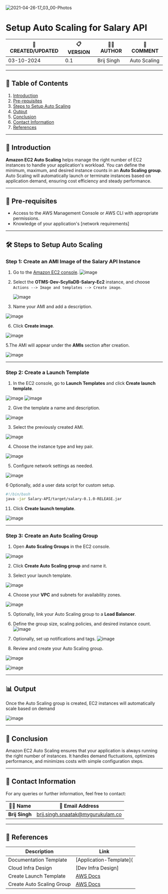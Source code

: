 ![2021-04-26-17_03_00-Photos](https://github.com/user-attachments/assets/69dc8349-aa1f-453e-96b1-925fef30915d)



# Setup Auto Scaling for Salary API



| 📅 CREATED/UPDATED | 📋 VERSION | 👨‍💻 AUTHOR | 📝 COMMENT |
|--------------------|------------|--------------|--------------------------------|
| 03-10-2024         | 0.1        | Brij Singh   | Auto Scaling              |


---

## 📑 Table of Contents

1. [Introduction](#Introduction)
2. [Pre-requisites](#Pre-requisites)
3. [Steps to Setup Auto Scaling](#Steps-to-Setup-Auto-Scaling)
4. [Output](#Output)
5. [Conclusion](#Conclusion)
6. [Contact Information](#Contact-Information)
7. [References](#References)

---

## 🌟 Introduction

**Amazon EC2 Auto Scaling** helps manage the right number of EC2 instances to handle your application's workload. You can define the minimum, maximum, and desired instance counts in an **Auto Scaling group**. Auto Scaling will automatically launch or terminate instances based on application demand, ensuring cost efficiency and steady performance.

---

## 🔑 Pre-requisites

- Access to the AWS Management Console or AWS CLI with appropriate permissions.
- Knowledge of your application's [network requirements]
---

## 🛠️ Steps to Setup Auto Scaling

### Step 1: Create an AMI Image of the Salary API Instance

1. Go to the [Amazon EC2 console](https://console.aws.amazon.com/ec2/).
   ![image](https://github.com/user-attachments/assets/560e9864-7f3f-45bc-937a-247e6f3ac0ae)

2. Select the **OTMS-Dev-ScyllaDB-Salary-Ec2** instance, and choose `Actions --> Image and templates --> Create image`.

   ![image](https://github.com/user-attachments/assets/be10353d-892c-4158-b23e-bc693443b1fa)

4. Name your AMI and add a description.
 
![image](https://github.com/user-attachments/assets/06c2a063-57c7-4692-8413-5d15299eb595)

6. Click **Create image**.

![image](https://github.com/user-attachments/assets/42ad3c01-a22a-4eec-bbee-1576c8b8777f)


 5.The AMI will appear under the **AMIs** section after creation.
   
  ![image](https://github.com/user-attachments/assets/7a6baf3c-0bef-4493-8da9-922157c4a6ad)


---

### Step 2: Create a Launch Template

1. In the EC2 console, go to **Launch Templates** and click **Create launch template**.
   
![image](https://github.com/user-attachments/assets/8f6569e6-9c63-439c-a11f-c8ce6bcbe6e7)
![image](https://github.com/user-attachments/assets/40b114ac-13a8-461e-a4a8-e6d3b108408c)

2. Give the template a name and description.
 
 ![image](https://github.com/user-attachments/assets/0a37d4b1-b6bc-40ed-bd33-7d3b61984935)

3. Select the previously created AMI.

 ![image](https://github.com/user-attachments/assets/3b7a82d8-f020-4e8b-b065-4496c57d7203)

4. Choose the instance type and key pair.
 
 ![image](https://github.com/user-attachments/assets/778fc49b-3daf-48a2-b42a-0561126647fa)

5. Configure network settings as needed.
 
 ![image](https://github.com/user-attachments/assets/eae1a248-20a5-411a-b6e3-1642ce7cf1b0)

6 Optionally, add a user data script for custom setup.

   ```bash
   #!/bin/bash
   java -jar Salary-API/target/salary-0.1.0-RELEASE.jar
   ```

11. Click **Create launch template**.

![image](https://github.com/user-attachments/assets/42530798-aa22-417f-b135-48acc1a6960d)


---

### Step 3: Create an Auto Scaling Group

1. Open **Auto Scaling Groups** in the EC2 console.

![image](https://github.com/user-attachments/assets/27230a57-8273-4e50-ab6c-cc0be260c91d)

2. Click **Create Auto Scaling group** and name it.

3. Select your launch template.
 
 ![image](https://github.com/user-attachments/assets/c542c4a5-df98-46db-aee8-eee36403d844)

4. Choose your **VPC** and subnets for availability zones.

 ![image](https://github.com/user-attachments/assets/cf90890c-884f-4678-baa3-52e35b42314d)

5. Optionally, link your Auto Scaling group to a **Load Balancer**.

6. Define the group size, scaling policies, and desired instance count.
![image](https://github.com/user-attachments/assets/023a56db-9dd9-417e-8239-1b6af870836d)

7. Optionally, set up notifications and tags.
![image](https://github.com/user-attachments/assets/27a19e12-9d36-4fa7-b86c-9a51fe3c44d5)

8. Review and create your Auto Scaling group.

![image](https://github.com/user-attachments/assets/fa1a2c46-6c84-46e3-9495-70cee61d5dd7)

![image](https://github.com/user-attachments/assets/d6b920e2-b13d-47fb-a6c4-656c20d40b9e)



---

## 📊 Output

Once the Auto Scaling group is created, EC2 instances will automatically scale based on demand


![image](https://github.com/user-attachments/assets/bf5a4f80-94e0-44cb-95e8-c2489f94e9fb)


---

## 🎯 Conclusion

Amazon EC2 Auto Scaling ensures that your application is always running the right number of instances. It handles demand fluctuations, optimizes performance, and minimizes costs with simple configuration steps.

---

## 📧 Contact Information

For any queries or further information, feel free to contact:

| 👨‍💻 Name | 📧 Email Address |
|---------------|-------------------------------------|
| **Brij Singh**| brij.singh.snaatak@mygurukulam.co   |
---

## 🔗 References

| Description                               | Link                                                                                                  |
| ----------------------------------------- | ----------------------------------------------------------------------------------------------------- |
| Documentation Template                    | [Application-Template](
| Cloud Infra Design                        | [Dev Infra Design]
| Create Launch Template                    | [AWS Docs](https://docs.aws.amazon.com/AWSEC2/latest/UserGuide/create-launch-template.html) |
| Create Auto Scaling Group                 | [AWS Docs](https://k21academy.com/amazon-web-services/aws-solutions-architect/aws-auto-scaling/) |
